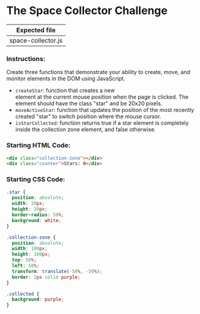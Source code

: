 # The Space Collector Challenge

| Expected file      |
| ------------------ |
| space-collector.js |

### Instructions:

Create three functions that demonstrate your ability to create, move, and monitor elements in the DOM using JavaScript.

- `createStar`: function that creates a new <div> element at the current mouse position when the page is clicked. The element should have the class "star" and be 20x20 pixels.
- `moveActiveStar`: function that updates the position of the most recently created "star" to switch position where the mouse cursor.
- `isStarCollected`: function returns true if a star element is completely inside the collection zone element, and false otherwise.

### Starting HTML Code:

```html
<div class="collection-zone"></div>
<div class="counter">Stars: 0</div>
```

### Starting CSS Code:

```css
.star {
  position: absolute;
  width: 20px;
  height: 20px;
  border-radius: 50%;
  background: white;
}

.collection-zone {
  position: absolute;
  width: 100px;
  height: 100px;
  top: 50%;
  left: 50%;
  transform: translate(-50%, -50%);
  border: 2px solid purple;
}

.collected {
  background: purple;
}
```
